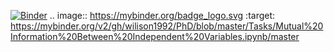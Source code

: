 [![Binder](https://mybinder.org/badge_logo.svg)](https://mybinder.org/v2/gh/wilison1992/PhD/blob/master/Tasks/Mutual%20Information%20Between%20Independent%20Variables.ipynb/master)
.. image:: https://mybinder.org/badge_logo.svg
 :target: https://mybinder.org/v2/gh/wilison1992/PhD/blob/master/Tasks/Mutual%20Information%20Between%20Independent%20Variables.ipynb/master